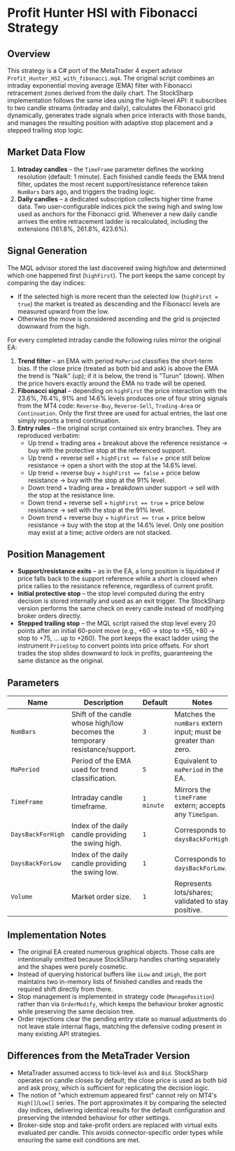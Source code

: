 # Profit Hunter HSI with Fibonacci Strategy

## Overview
This strategy is a C# port of the MetaTrader 4 expert advisor `Profit_Hunter_HSI_with_fibonacci.mq4`. The original script combines
an intraday exponential moving average (EMA) filter with Fibonacci retracement zones derived from the daily chart. The StockSharp
implementation follows the same idea using the high-level API: it subscribes to two candle streams (intraday and daily), calculates
the Fibonacci grid dynamically, generates trade signals when price interacts with those bands, and manages the resulting position
with adaptive stop placement and a stepped trailing stop logic.

## Market Data Flow
1. **Intraday candles** – the `TimeFrame` parameter defines the working resolution (default: 1 minute). Each finished candle feeds
   the EMA trend filter, updates the most recent support/resistance reference taken `NumBars` bars ago, and triggers the trading
   logic.
2. **Daily candles** – a dedicated subscription collects higher time frame data. Two user-configurable indices pick the swing high
   and swing low used as anchors for the Fibonacci grid. Whenever a new daily candle arrives the entire retracement ladder is
   recalculated, including the extensions (161.8%, 261.8%, 423.6%).

## Signal Generation
The MQL advisor stored the last discovered swing high/low and determined which one happened first (`highFirst`). The port keeps the
same concept by comparing the day indices:
- If the selected high is more recent than the selected low (`highFirst = true`) the market is treated as descending and the
  Fibonacci levels are measured upward from the low.
- Otherwise the move is considered ascending and the grid is projected downward from the high.

For every completed intraday candle the following rules mirror the original EA:
1. **Trend filter** – an EMA with period `MaPeriod` classifies the short-term bias. If the close price (treated as both bid and ask)
   is above the EMA the trend is "Naik" (up); if it is below, the trend is "Turun" (down). When the price hovers exactly around the
   EMA no trade will be opened.
2. **Fibonacci signal** – depending on `highFirst` the price interaction with the 23.6%, 76.4%, 91% and 14.6% levels produces one of
   four string signals from the MT4 code: `Reverse-Buy`, `Reverse-Sell`, `Trading-Area` or `Continuation`. Only the first three are
   used for actual entries, the last one simply reports a trend continuation.
3. **Entry rules** – the original script contained six entry branches. They are reproduced verbatim:
   - Up trend + trading area + breakout above the reference resistance → buy with the protective stop at the referenced support.
   - Up trend + reverse sell + `highFirst == false` + price still below resistance → open a short with the stop at the 14.6% level.
   - Up trend + reverse buy + `highFirst == false` + price below resistance → buy with the stop at the 91% level.
   - Down trend + trading area + breakdown under support → sell with the stop at the resistance line.
   - Down trend + reverse sell + `highFirst == true` + price below resistance → sell with the stop at the 91% level.
   - Down trend + reverse buy + `highFirst == true` + price below resistance → buy with the stop at the 14.6% level.
   Only one position may exist at a time; active orders are not stacked.

## Position Management
- **Support/resistance exits** – as in the EA, a long position is liquidated if price falls back to the support reference while a
  short is closed when price rallies to the resistance reference, regardless of current profit.
- **Initial protective stop** – the stop level computed during the entry decision is stored internally and used as an exit trigger.
  The StockSharp version performs the same check on every candle instead of modifying broker orders directly.
- **Stepped trailing stop** – the MQL script raised the stop level every 20 points after an initial 60-point move (e.g., +60 → stop
  to +55, +80 → stop to +75, … up to +260). The port keeps the exact ladder using the instrument `PriceStep` to convert points into
  price offsets. For short trades the stop slides downward to lock in profits, guaranteeing the same distance as the original.

## Parameters
| Name | Description | Default | Notes |
| --- | --- | --- | --- |
| `NumBars` | Shift of the candle whose high/low becomes the temporary resistance/support. | `3` | Matches the `numBars` extern input; must be greater than zero. |
| `MaPeriod` | Period of the EMA used for trend classification. | `5` | Equivalent to `maPeriod` in the EA. |
| `TimeFrame` | Intraday candle timeframe. | `1 minute` | Mirrors the `timeFrame` extern; accepts any `TimeSpan`. |
| `DaysBackForHigh` | Index of the daily candle providing the swing high. | `1` | Corresponds to `daysBackForHigh`. |
| `DaysBackForLow` | Index of the daily candle providing the swing low. | `1` | Corresponds to `daysBackForLow`. |
| `Volume` | Market order size. | `1` | Represents lots/shares; validated to stay positive. |

## Implementation Notes
- The original EA created numerous graphical objects. Those calls are intentionally omitted because StockSharp handles charting
  separately and the shapes were purely cosmetic.
- Instead of querying historical buffers like `iLow` and `iHigh`, the port maintains two in-memory lists of finished candles and
  reads the required shift directly from there.
- Stop management is implemented in strategy code (`ManagePosition`) rather than via `OrderModify`, which keeps the behaviour broker
  agnostic while preserving the same decision tree.
- Order rejections clear the pending entry state so manual adjustments do not leave stale internal flags, matching the defensive
  coding present in many existing API strategies.

## Differences from the MetaTrader Version
- MetaTrader assumed access to tick-level `Ask` and `Bid`. StockSharp operates on candle closes by default; the close price is used
  as both bid and ask proxy, which is sufficient for replicating the decision logic.
- The notion of "which extremum appeared first" cannot rely on MT4's `High[]`/`Low[]` series. The port approximates it by comparing
  the selected day indices, delivering identical results for the default configuration and preserving the intended behaviour for
  other settings.
- Broker-side stop and take-profit orders are replaced with virtual exits evaluated per candle. This avoids connector-specific order
  types while ensuring the same exit conditions are met.
